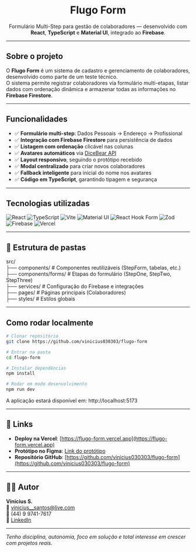 <h1 align="center">Flugo Form</h1>
<p align="center">
  Formulário Multi-Step para gestão de colaboradores — desenvolvido com <strong>React</strong>, <strong>TypeScript</strong> e <strong>Material UI</strong>, integrado ao <strong>Firebase</strong>.
</p>

---

##  Sobre o projeto

O **Flugo Form** é um sistema de cadastro e gerenciamento de colaboradores, desenvolvido como parte de um teste técnico.  
O sistema permite registrar colaboradores via formulário multi-etapas, listar dados com ordenação dinâmica e armazenar todas as informações no **Firebase Firestore**.

---

##  Funcionalidades

- ✅ **Formulário multi-step**: Dados Pessoais → Endereço → Profissional  
- ✅ **Integração com Firebase Firestore** para persistência de dados  
- ✅ **Listagem com ordenação** clicável nas colunas  
- ✅ **Avatares automáticos** via [DiceBear API](https://www.dicebear.com/)  
- ✅ **Layout responsivo**, seguindo o protótipo recebido  
- ✅ **Modal centralizado** para criar novos colaboradores  
- ✅ **Fallback inteligente** para inicial do nome nos avatares  
- ✅ **Código em TypeScript**, garantindo tipagem e segurança  

---

##  Tecnologias utilizadas

![React](https://img.shields.io/badge/React-20232A?style=for-the-badge&logo=react&logoColor=61DAFB)
![TypeScript](https://img.shields.io/badge/TypeScript-3178C6?style=for-the-badge&logo=typescript&logoColor=white)
![Vite](https://img.shields.io/badge/Vite-646CFF?style=for-the-badge&logo=vite&logoColor=FFD62E)
![Material UI](https://img.shields.io/badge/MUI-007FFF?style=for-the-badge&logo=mui&logoColor=white)
![React Hook Form](https://img.shields.io/badge/React%20Hook%20Form-EC5990?style=for-the-badge&logo=reacthookform&logoColor=white)
![Zod](https://img.shields.io/badge/Zod-3E67B1?style=for-the-badge&logo=zod&logoColor=white)
![Firebase](https://img.shields.io/badge/Firebase-FFCA28?style=for-the-badge&logo=firebase&logoColor=black)
![Vercel](https://img.shields.io/badge/Vercel-000000?style=for-the-badge&logo=vercel&logoColor=white)

---

## 📂 Estrutura de pastas

src/  
├── components/ # Componentes reutilizáveis (StepForm, tabelas, etc.)   
├── components/forms/ # Etapas do formulário (StepOne, StepTwo, StepThree)   
├── services/ # Configuração do Firebase e integrações  
├── pages/ # Páginas principais (Colaboradores)   
├── styles/ # Estilos globais  

---

##  Como rodar localmente

```bash
# Clonar repositório
git clone https://github.com/vinicius030303/flugo-form

# Entrar na pasta
cd flugo-form

# Instalar dependências
npm install

# Rodar em modo desenvolvimento
npm run dev
```

A aplicação estará disponível em: http://localhost:5173

---

## 🔗 Links

- **Deploy na Vercel**: [https://flugo-form.vercel.app](https://flugo-form.vercel.app)
- **Protótipo no Figma**: [Link do protótipo](https://www.figma.com/proto/r7xOsboMOQlMpEx8D5kH3a/Desafio-Flugo?node-id=2101-9297&t=ZcgP4ZVsOtCzzCIN-1)
- **Repositório GitHub**: [https://github.com/vinicius030303/flugo-form](https://github.com/vinicius030303/flugo-form)

---
## 👨‍💻 Autor

**Vinicius S.**  
📧 vinicius__santos@live.com  
📱 (44) 9 9741-7617  
🔗 [LinkedIn](https://linkedin.com/in/vinicius-front)

---

*Tenho disciplina, autonomia, foco em solução e total interesse em crescer com projetos reais.*  


